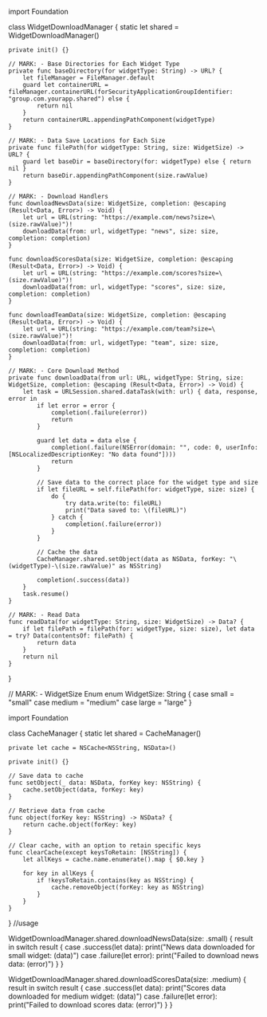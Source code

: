 import Foundation

class WidgetDownloadManager {
    static let shared = WidgetDownloadManager()
    
    private init() {}
    
    // MARK: - Base Directories for Each Widget Type
    private func baseDirectory(for widgetType: String) -> URL? {
        let fileManager = FileManager.default
        guard let containerURL = fileManager.containerURL(forSecurityApplicationGroupIdentifier: "group.com.yourapp.shared") else {
            return nil
        }
        return containerURL.appendingPathComponent(widgetType)
    }
    
    // MARK: - Data Save Locations for Each Size
    private func filePath(for widgetType: String, size: WidgetSize) -> URL? {
        guard let baseDir = baseDirectory(for: widgetType) else { return nil }
        return baseDir.appendingPathComponent(size.rawValue)
    }
    
    // MARK: - Download Handlers
    func downloadNewsData(size: WidgetSize, completion: @escaping (Result<Data, Error>) -> Void) {
        let url = URL(string: "https://example.com/news?size=\(size.rawValue)")!
        downloadData(from: url, widgetType: "news", size: size, completion: completion)
    }
    
    func downloadScoresData(size: WidgetSize, completion: @escaping (Result<Data, Error>) -> Void) {
        let url = URL(string: "https://example.com/scores?size=\(size.rawValue)")!
        downloadData(from: url, widgetType: "scores", size: size, completion: completion)
    }
    
    func downloadTeamData(size: WidgetSize, completion: @escaping (Result<Data, Error>) -> Void) {
        let url = URL(string: "https://example.com/team?size=\(size.rawValue)")!
        downloadData(from: url, widgetType: "team", size: size, completion: completion)
    }
    
    // MARK: - Core Download Method
    private func downloadData(from url: URL, widgetType: String, size: WidgetSize, completion: @escaping (Result<Data, Error>) -> Void) {
        let task = URLSession.shared.dataTask(with: url) { data, response, error in
            if let error = error {
                completion(.failure(error))
                return
            }
            
            guard let data = data else {
                completion(.failure(NSError(domain: "", code: 0, userInfo: [NSLocalizedDescriptionKey: "No data found"])))
                return
            }
            
            // Save data to the correct place for the widget type and size
            if let fileURL = self.filePath(for: widgetType, size: size) {
                do {
                    try data.write(to: fileURL)
                    print("Data saved to: \(fileURL)")
                } catch {
                    completion(.failure(error))
                }
            }
            
            // Cache the data
            CacheManager.shared.setObject(data as NSData, forKey: "\(widgetType)-\(size.rawValue)" as NSString)
            
            completion(.success(data))
        }
        task.resume()
    }
    
    // MARK: - Read Data
    func readData(for widgetType: String, size: WidgetSize) -> Data? {
        if let filePath = filePath(for: widgetType, size: size), let data = try? Data(contentsOf: filePath) {
            return data
        }
        return nil
    }
}

// MARK: - WidgetSize Enum
enum WidgetSize: String {
    case small = "small"
    case medium = "medium"
    case large = "large"
}



import Foundation

class CacheManager {
    static let shared = CacheManager()
    
    private let cache = NSCache<NSString, NSData>()
    
    private init() {}
    
    // Save data to cache
    func setObject(_ data: NSData, forKey key: NSString) {
        cache.setObject(data, forKey: key)
    }
    
    // Retrieve data from cache
    func object(forKey key: NSString) -> NSData? {
        return cache.object(forKey: key)
    }
    
    // Clear cache, with an option to retain specific keys
    func clearCache(except keysToRetain: [NSString]) {
        let allKeys = cache.name.enumerate().map { $0.key }
        
        for key in allKeys {
            if !keysToRetain.contains(key as NSString) {
                cache.removeObject(forKey: key as NSString)
            }
        }
    }
}
\//usage


WidgetDownloadManager.shared.downloadNewsData(size: .small) { result in
    switch result {
    case .success(let data):
        print("News data downloaded for small widget: \(data)")
    case .failure(let error):
        print("Failed to download news data: \(error)")
    }
}

WidgetDownloadManager.shared.downloadScoresData(size: .medium) { result in
    switch result {
    case .success(let data):
        print("Scores data downloaded for medium widget: \(data)")
    case .failure(let error):
        print("Failed to download scores data: \(error)")
    }
}
